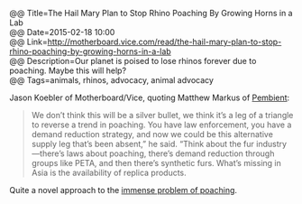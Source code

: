 @@ Title=The Hail Mary Plan to Stop Rhino Poaching By Growing Horns in a Lab  
@@ Date=2015-02-18 10:00  
@@ Link=http://motherboard.vice.com/read/the-hail-mary-plan-to-stop-rhino-poaching-by-growing-horns-in-a-lab  
@@ Description=Our planet is poised to lose rhinos forever due to poaching. Maybe this will help?  
@@ Tags=animals, rhinos, advocacy, animal advocacy    

Jason Koebler of Motherboard/Vice, quoting Matthew Markus of [Pembient][pembient]:
>We don’t think this will be a silver bullet, we think it’s a leg of a triangle to reverse a trend in poaching. You have law enforcement, you have a demand reduction strategy, and now we could be this alternative supply leg that’s been absent,” he said. “Think about the fur industry—there’s laws about poaching, there’s demand reduction through groups like PETA, and then there’s synthetic furs. What’s missing in Asia is the availability of replica products.

Quite a novel approach to the [immense problem of poaching][hsi].

[hsi]: http://www.hsi.org/issues/rhinoceros_poaching/
[pembient]: http://signup.pembient.com/